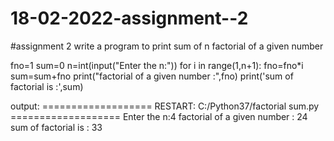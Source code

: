 # 18-02-2022-assignment--2

#assignment 2 write a program to print sum of n factorial of a given number

fno=1
sum=0
n=int(input("Enter the n:"))
for i in range(1,n+1):
    fno=fno*i
    sum=sum+fno
print("factorial of a given number :",fno)
print('sum of factorial is :',sum)



output:
=================== RESTART: C:/Python37/factorial sum.py ===================
Enter the n:4
factorial of a given number : 24
sum of factorial is : 33
>>> 
